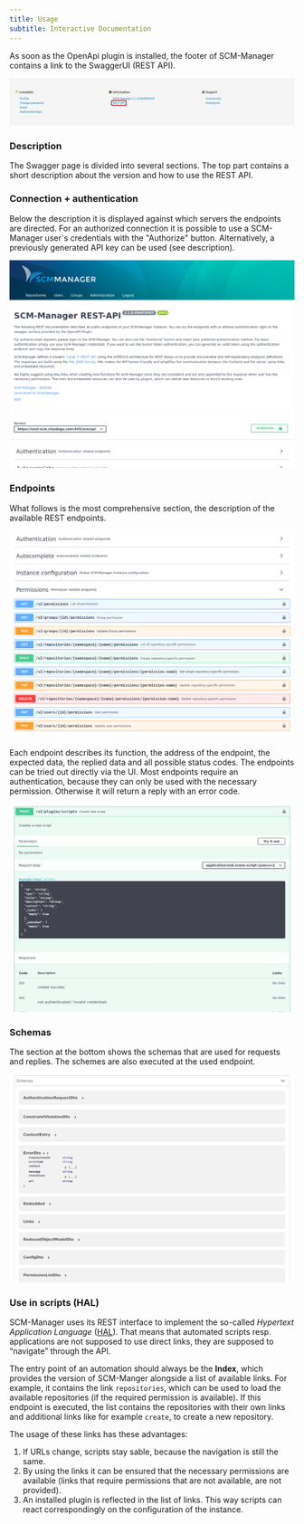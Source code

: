 ```yaml
---
title: Usage
subtitle: Interactive Documentation
---
```

As soon as the OpenApi plugin is installed, the footer of SCM-Manager contains a link to the SwaggerUI (REST API).

![Footer](assets/scm_footer.png)

### Description

The Swagger page is divided into several sections. The top part contains a short description about the version and how to use the REST API.

### Connection + authentication

Below the description it is displayed against which servers the endpoints are directed. For an authorized connection it is possible to use a SCM-Manager user`s credentials with the "Authorize" button. Alternatively, a previously generated API key can be used (see description).

![Swagger Description](assets/swagger-top.png)

### Endpoints

What follows is the most comprehensive section, the description of the available REST endpoints.

![Swagger Endpoints](assets/swagger-endpoints.png)

Each endpoint describes its function, the address of the endpoint, the expected data, the replied data and all possible status codes. The endpoints can be tried out directly via the UI. Most endpoints require an authentication, because they can only be used with the necessary permission. Otherwise it will return a reply with an error code.

![Swagger Endpoint](assets/swagger-endpoint.png)

### Schemas

The section at the bottom shows the schemas that are used for requests and replies. The schemes are also executed at the used endpoint.

![Swagger Schemas](assets/swagger-schemas.png)

### Use in scripts (HAL)

SCM-Manager uses its REST interface to implement the so-called _Hypertext Application Language_ ([HAL](https://en.wikipedia.org/wiki/Hypertext_Application_Language)). That means that automated scripts resp. applications are not supposed to use direct links, they are supposed to “navigate” through the API.

The entry point of an automation should always be the **Index**, which provides the version of SCM-Manger alongside a list of available links. For example, it contains the link `repositories`, which can be used to load the available repositories (if the required permission is available). If this endpoint is executed, the list contains the repositories with their own links and additional links like for example `create`, to create a new repository.

The usage of these links has these advantages:

1. If URLs change, scripts stay sable, because the navigation is still the same.
2. By using the links it can be ensured that the necessary permissions are available (links that require permissions that are not available, are not provided).
3. An installed plugin is reflected in the list of links. This way scripts can react correspondingly on the configuration of the instance.
